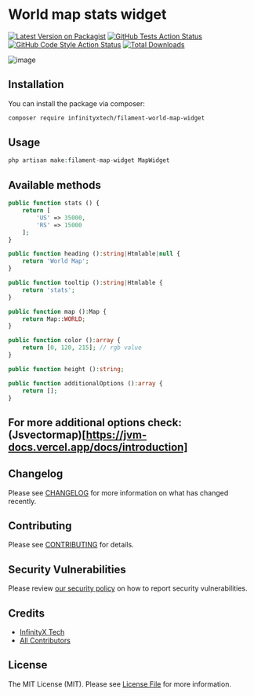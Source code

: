 # World map stats widget

[![Latest Version on Packagist](https://img.shields.io/packagist/v/infinityxtech/filament-world-map-widget.svg?style=flat-square)](https://packagist.org/packages/infinityxtech/filament-world-map-widget)
[![GitHub Tests Action Status](https://img.shields.io/github/actions/workflow/status/infinityxtech/filament-world-map-widget/run-tests.yml?branch=main&label=tests&style=flat-square)](https://github.com/infinityxtech/filament-world-map-widget/actions?query=workflow%3Arun-tests+branch%3Amain)
[![GitHub Code Style Action Status](https://img.shields.io/github/actions/workflow/status/infinityxtech/filament-world-map-widget/fix-php-code-styling.yml?branch=main&label=code%20style&style=flat-square)](https://github.com/infinityxtech/filament-world-map-widget/actions?query=workflow%3A"Fix+PHP+code+styling"+branch%3Amain)
[![Total Downloads](https://img.shields.io/packagist/dt/infinityxtech/filament-world-map-widget.svg?style=flat-square)](https://packagist.org/packages/infinityxtech/filament-world-map-widget)



![image](https://github.com/user-attachments/assets/5373a841-6918-42b1-8227-698261a774b5)


## Installation

You can install the package via composer:

```bash
composer require infinityxtech/filament-world-map-widget
```

## Usage

```php
php artisan make:filament-map-widget MapWidget
```

## Available methods

```php
public function stats () {
    return [
        'US' => 35000,
        'RS' => 15000
    ];
}

public function heading ():string|Htmlable|null {
    return 'World Map';
}

public function tooltip ():string|Htmlable {
    return 'stats';
}

public function map ():Map {
    return Map::WORLD;
}

public function color ():array {
    return [0, 120, 215]; // rgb value
}

public function height ():string;

public function additionalOptions ():array {
    return [];
}
```
## For more additional options check: (Jsvectormap)[https://jvm-docs.vercel.app/docs/introduction]

## Changelog

Please see [CHANGELOG](CHANGELOG.md) for more information on what has changed recently.

## Contributing

Please see [CONTRIBUTING](.github/CONTRIBUTING.md) for details.

## Security Vulnerabilities

Please review [our security policy](../../security/policy) on how to report security vulnerabilities.

## Credits

- [InfinityX Tech](https://github.com/InfinityXTech)
- [All Contributors](../../contributors)

## License

The MIT License (MIT). Please see [License File](LICENSE.md) for more information.
